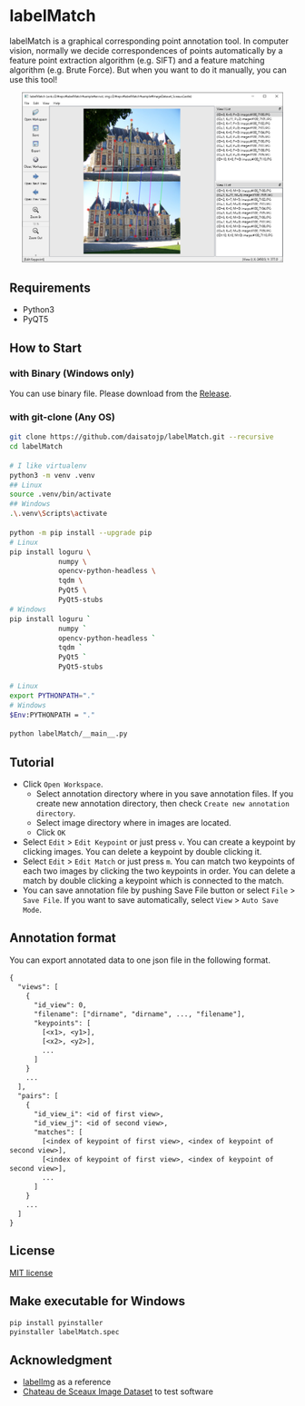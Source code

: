 # labelMatch

 labelMatch is a graphical corresponding point annotation tool. In computer vision, normally we decide correspondences of points automatically by a feature point extraction algorithm (e.g. SIFT) and a feature matching algorithm (e.g. Brute Force). But when you want to do it manually, you can use this tool!

<p align="center"><img src="demo/mainwindow.png" alt="demo image" width="460"></img></p>

## Requirements

* Python3
* PyQT5

## How to Start

### with Binary (Windows only)

You can use binary file. Please download from the [Release](https://github.com/daisatojp/labelMatch/releases).

### with git-clone (Any OS)

```bash
git clone https://github.com/daisatojp/labelMatch.git --recursive
cd labelMatch

# I like virtualenv
python3 -m venv .venv
## Linux
source .venv/bin/activate
## Windows
.\.venv\Scripts\activate

python -m pip install --upgrade pip
# Linux
pip install loguru \
            numpy \
            opencv-python-headless \
            tqdm \
            PyQt5 \
            PyQt5-stubs
# Windows
pip install loguru `
            numpy `
            opencv-python-headless `
            tqdm `
            PyQt5 `
            PyQt5-stubs

# Linux
export PYTHONPATH="."
# Windows
$Env:PYTHONPATH = "."

python labelMatch/__main__.py
```

## Tutorial

* Click `Open Workspace`.
  - Select annotation directory where in you save annotation files. If you create new annotation directory, then check `Create new annotation directory`.
  - Select image directory where in images are located.
  - Click `OK`
* Select `Edit` > `Edit Keypoint` or just press `v`. You can create a keypoint by clicking images. You can delete a keypoint by double clicking it.
* Select `Edit` > `Edit Match` or just press `m`. You can match two keypoints of each two images by clicking the two keypoints in order. You can delete a match by double clicking a keypoint which is connected to the match.
* You can save annotation file by pushing Save File button or select `File` > `Save File`. If you want to save automatically, select `View` > `Auto Save Mode`.

## Annotation format

You can export annotated data to one json file in the following format.

```text
{
  "views": [
    {
      "id_view": 0,
      "filename": ["dirname", "dirname", ..., "filename"],
      "keypoints": [
        [<x1>, <y1>],
        [<x2>, <y2>],
        ...
      ]
    }
    ...
  ],
  "pairs": [
    {
      "id_view_i": <id of first view>,
      "id_view_j": <id of second view>,
      "matches": [
        [<index of keypoint of first view>, <index of keypoint of second view>],
        [<index of keypoint of first view>, <index of keypoint of second view>],
        ...
      ]
    }
    ...
  ]
}
```

## License

[MIT license](LICENSE)

## Make executable for Windows

```
pip install pyinstaller
pyinstaller labelMatch.spec
```

## Acknowledgment

* [labelImg](https://github.com/tzutalin/labelImg) as a reference
* [Chateau de Sceaux Image Dataset](https://github.com/openMVG/ImageDataset_SceauxCastle) to test software
